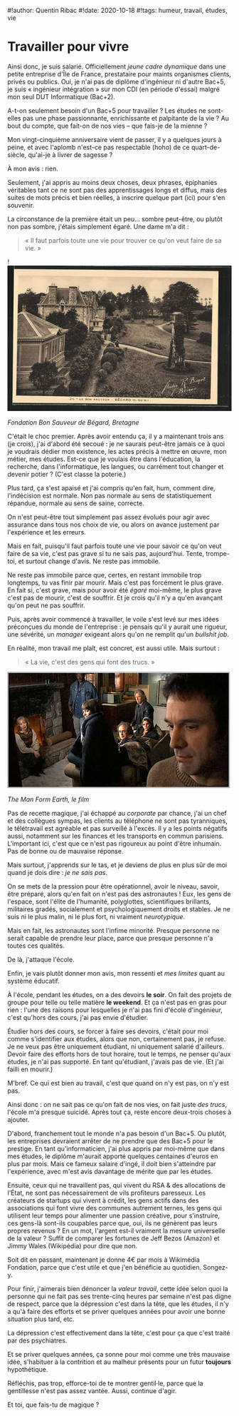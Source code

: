 #!author: Quentin Ribac
#!date: 2020-10-18
#!tags: humeur, travail, études, vie

# Travailler pour vivre

Ainsi donc, je suis salarié. Officiellement *jeune cadre dynamique* dans une petite entreprise d'Île de France, prestataire pour maints organismes clients, privés ou publics. Oui, je n'ai pas de diplôme d'ingénieur ni d'autre Bac+5, je suis « ingénieur intégration » sur mon CDI (en période d'essai) malgré mon seul DUT Informatique (Bac+2).

A-t-on seulement besoin d'un Bac+5 pour travailler ? Les études ne sont-elles pas une phase passionnante, enrichissante et palpitante de la vie ? Au bout du compte, que fait-on de nos vies – que fais-je de la mienne ?

Mon vingt-cinquième anniversaire vient de passer, il y a quelques jours à peine, et avec l'aplomb n'est-ce pas respectable (hoho) de ce quart-de-siècle, qu'ai-je à livrer de sagesse ?

À mon avis : rien.

Seulement, j'ai appris au moins deux choses, deux phrases, épiphanies véritables tant ce ne sont pas des apprentissages longs et diffus, mais des suites de mots précis et bien réelles, à inscrire quelque part (ici) pour s'en souvenir.

La circonstance de la première était un peu... sombre peut-être, ou plutôt non pas sombre, j'étais simplement égaré. Une dame m'a dit :

> « Il faut parfois toute une vie pour trouver ce qu'on veut faire de sa vie. »

!![Bégard](/media/img/2020/begard.jpg)

*Fondation Bon Sauveur de Bégard, Bretagne*

C'était le choc premier. Après avoir entendu ça, il y a maintenant trois ans (je crois), j'ai d'abord été secoué : je ne saurais peut-être jamais ce à quoi je voudrais dédier mon existence, les actes précis à mettre en œuvre, mon métier, mes études. Est-ce que je voulais être dans l'éducation, la recherche, dans l'informatique, les langues, ou carrément tout changer et devenir potier ? (C'est classe la poterie.)

Plus tard, ça s'est apaisé et j'ai compris qu'en fait, hum, comment dire, l'indécision est normale. Non pas normale au sens de statistiquement répandue, normale au sens de saine, correcte.

On n'est peut-être tout simplement pas assez évolués pour agir avec assurance dans tous nos choix de vie, ou alors on avance justement par l'expérience et les erreurs.

Mais en fait, puisqu'il faut parfois toute une vie pour savoir ce qu'on veut faire de sa vie, c'est pas grave si tu ne sais pas, aujourd'hui. Tente, trompe-toi, et surtout change d'avis. Ne reste pas immobile.

Ne reste pas immobile parce que, certes, en restant immobile trop longtemps, tu vas finir par mourir. Mais c'est pas forcément le plus grave. En fait si, c'est grave, mais pour avoir été *égaré* moi-même, le plus grave c'est pas de mourir, c'est de souffrir. Et je crois qu'il n'y a qu'en avançant qu'on peut ne pas souffrir.

Puis, après avoir commencé à travailler, le voile s'est levé sur mes idées préconçues du monde de l'entreprise : je pensais qu'il y aurait une rigueur, une sévérité, un *manager* exigeant alors qu'on ne remplit qu'un *bullshit job*.

En réalité, mon travail me plaît, est concret, est aussi utile. Mais surtout :

> « La vie, c'est des gens qui font des trucs. »

![The Man From Earth, film de 2007](/media/img/2020/the-man-from-earth.jpg)

*The Man Form Earth, le film*

Pas de recette magique, j'ai échappé au *corporate* par chance, j'ai un chef et des collègues sympas, les clients au téléphone ne sont pas tyranniques, le télétravail est agréable et pas surveillé à l'excès. Il y a les points négatifs aussi, notamment sur les finances et les transports en commun parisiens. L'important ici, c'est que ce n'est pas rigoureux au point d'être inhumain. Pas de bonne ou de mauvaise réponse.

Mais surtout, j'apprends sur le tas, et je deviens de plus en plus sûr de moi quand je dois dire : *je ne sais pas*.

On se mets de la pression pour être opérationnel, avoir le niveau, savoir, être préparé, alors qu'en fait on n'est pas des astronautes ! Eux, les gens de l'espace, sont l'élite de l'humanité, polyglottes, scientifiques brillants, militaires gradés, socialement et psychologiquement droits et stables. Je ne suis ni le plus malin, ni le plus fort, ni vraiment *neurotypique*.

Mais en fait, les astronautes sont l'infime minorité. Presque personne ne serait capable de prendre leur place, parce que presque personne n'a toutes ces qualités.

De là, j'attaque l'école.

Enfin, je vais plutôt donner mon avis, mon ressenti et *mes limites* quant au système éducatif.

À l'école, pendant les études, on a des devoirs **le soir**. On fait des projets de groupe pour telle ou telle matière **le weekend**. Et ça n'est pas en gras pour rien : l'une des raisons pour lesquelles je n'ai pas fini d'école d'ingénieur, c'est qu'hors des cours, j'ai pas envie d'étudier.

Étudier hors des cours, se forcer à faire ses devoirs, c'était pour moi comme s'identifier aux études, alors que non, certainement pas, je refuse. Je ne veux pas être uniquement étudiant, ni uniquement salarié d'ailleurs. Devoir faire des efforts hors de tout horaire, tout le temps, ne penser qu'aux études, je n'ai pas supporté. En tant qu'étudiant, j'avais pas de vie. (Et j'ai failli en mourir.)

M'bref. Ce qui est bien au travail, c'est que quand on n'y est pas, on n'y est pas.

Ainsi donc : on ne sait pas ce qu'on fait de nos vies, on fait juste *des trucs*, l'école m'a presque suicidé. Après tout ça, reste encore deux-trois choses à ajouter.

D'abord, franchement tout le monde n'a pas besoin d'un Bac+5. Ou plutôt, les entreprises devraient arrêter de ne prendre que des Bac+5 pour le prestige. En tant qu'informaticien, j'ai plus appris par moi-même que dans mes études, le diplôme m'aurait apporté quelques centaines d'euros en plus par mois. Mais ce fameux salaire d'ingé, il doit bien s'atteindre par l'expérience, avec m'est avis davantage de mérite que par les études.

Ensuite, ceux qui ne travaillent pas, qui vivent du RSA & des allocations de l'État, ne sont pas nécessairement de vils profiteurs paresseux. Les créateurs de startups qui vivent à crédit, les gens actifs dans des associations qui font vivre des communes autrement ternes, les gens qui utilisent leur temps pour alimenter une passion créative, pour s'instruire, ces gens-là sont-ils coupables parce que, oui, ils ne génèrent pas leurs propres revenus ? En un mot, l'argent est-il vraiment la mesure universelle de la valeur ? Suffit de comparer les fortunes de Jeff Bezos (Amazon) et Jimmy Wales (Wikipédia) pour dire que non.

Soit dit en passant, maintenant je donne 4€ par mois à Wikimédia Fondation, parce que c'est utile et que j'en bénéficie au quotidien. Songez-y.

Pour finir, j'aimerais bien dénoncer la *valeur travail*, cette idée selon quoi la personne qui ne fait pas ses trente-cinq heures par semaine n'est pas digne de respect, parce que la dépression c'est dans la tête, que les études, il n'y a qu'à faire des efforts et se priver quelques années pour avoir une bonne situation plus tard, etc.

La dépression c'est effectivement dans la tête, c'est pour ça que c'est traité par des psychiatres.

Et se priver quelques années, ça sonne pour moi comme une très mauvaise idée, s'habituer à la contrition et au malheur présents pour un futur **toujours** hypothétique.

Réfléchis, pas trop, efforce-toi de te montrer gentil·le, parce que la gentillesse n'est pas assez vantée. Aussi, continue d'agir.

Et toi, que fais-tu de magique ?
